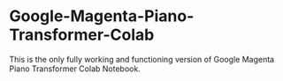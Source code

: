 # Google-Magenta-Piano-Transformer-Colab
This is the only fully working and functioning version of Google Magenta Piano Transformer Colab Notebook.
